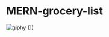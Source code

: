 # MERN-grocery-list

![giphy (1)](https://user-images.githubusercontent.com/98188985/183102616-bb030eac-ccd4-4ec9-9e35-c1c032182b08.gif)
